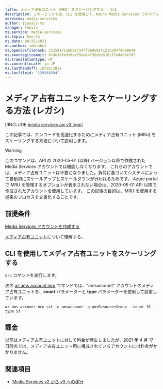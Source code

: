 ```yaml
---
title: メディア占有ユニット (MRU) をスケーリングする - CLI
description: このトピックでは、CLI を使用して、Azure Media Services でのメディア処理をスケーリングする方法について説明します。
services: media-services
author: jiayali-ms
manager: femila
ms.service: media-services
ms.topic: how-to
ms.date: 08/25/2021
ms.author: inhenkel
ms.openlocfilehash: 2525417516691fa4ffb6d681fc23b394f4588649
ms.sourcegitcommit: 87de14fe9fdee75ea64f30ebb516cf7edad0cf87
ms.translationtype: HT
ms.contentlocale: ja-JP
ms.lasthandoff: 10/01/2021
ms.locfileid: "129364094"
---
```

# <a name="how-to-scale-media-reserved-units-legacy"></a>メディア占有ユニットをスケーリングする方法 (レガシ)

[!INCLUDE [media services api v3 logo](./includes/v3-hr.md)]

この記事では、エンコードを高速化するためにメディア占有ユニット (MRU) をスケーリングする方法について説明します。

> [!WARNING]
> このコマンドは、API の 2020-05-01 (以降) バージョン以降で作成された Media Services アカウントでは機能しなくなります。 これらのアカウントでは、メディア占有ユニットは不要になりました。負荷に基づいてシステムによって自動的にスケールアップとスケールダウンが行われるためです。 Azure portal で MRU を管理するオプションが表示されない場合は、2020-05-01 API 以降で作成されたアカウントを使用しています。
> この記事の目的は、MRU を使用する従来のプロセスを文書化することです。

## <a name="prerequisites"></a>前提条件

[Media Services アカウントを作成する](./account-create-how-to.md)

[メディア占有ユニット](concept-media-reserved-units.md)について理解する。

## <a name="scale-media-reserved-units-with-cli"></a>CLI を使用してメディア占有ユニットをスケーリングする

`mru` コマンドを実行します。

次の [az ams account mru](/cli/azure/ams/account/mru) コマンドでは、"amsaccount" アカウントのメディア占有ユニットを、**count** パラメーターと **type** パラメーターを使用して設定しています。

```azurecli
az ams account mru set -n amsaccount -g amsResourceGroup --count 10 --type S3
```

## <a name="billing"></a>課金

 以前はメディア占有ユニットに対して料金が発生しましたが、2021 年 4 月 17 日時点では、メディア占有ユニット用に構成されているアカウントには料金がかかりません。

## <a name="see-also"></a>関連項目

* [Media Services v2 から v3 への移行](migrate-v-2-v-3-migration-introduction.md)
